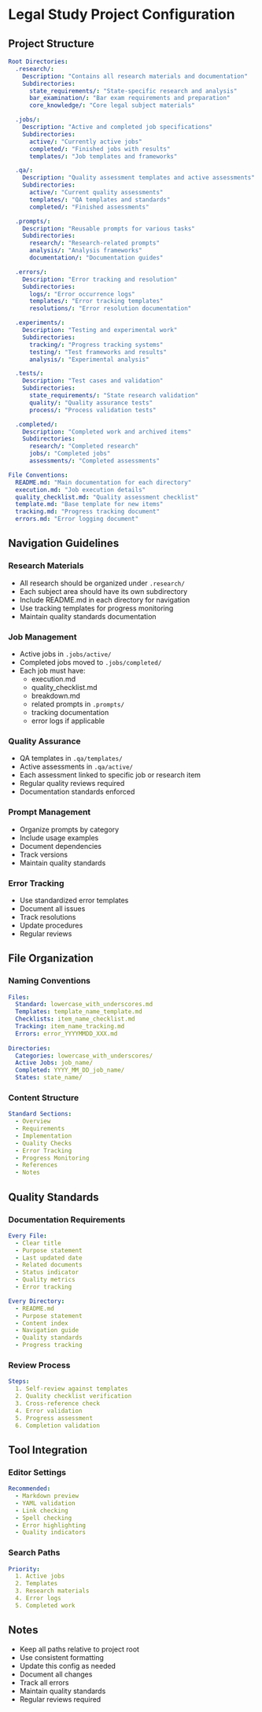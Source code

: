 # Legal Study Project Configuration

## Project Structure
```yaml
Root Directories:
  .research/:
    Description: "Contains all research materials and documentation"
    Subdirectories:
      state_requirements/: "State-specific research and analysis"
      bar_examination/: "Bar exam requirements and preparation"
      core_knowledge/: "Core legal subject materials"

  .jobs/:
    Description: "Active and completed job specifications"
    Subdirectories:
      active/: "Currently active jobs"
      completed/: "Finished jobs with results"
      templates/: "Job templates and frameworks"

  .qa/:
    Description: "Quality assessment templates and active assessments"
    Subdirectories:
      active/: "Current quality assessments"
      templates/: "QA templates and standards"
      completed/: "Finished assessments"

  .prompts/:
    Description: "Reusable prompts for various tasks"
    Subdirectories:
      research/: "Research-related prompts"
      analysis/: "Analysis frameworks"
      documentation/: "Documentation guides"

  .errors/:
    Description: "Error tracking and resolution"
    Subdirectories:
      logs/: "Error occurrence logs"
      templates/: "Error tracking templates"
      resolutions/: "Error resolution documentation"

  .experiments/:
    Description: "Testing and experimental work"
    Subdirectories:
      tracking/: "Progress tracking systems"
      testing/: "Test frameworks and results"
      analysis/: "Experimental analysis"

  .tests/:
    Description: "Test cases and validation"
    Subdirectories:
      state_requirements/: "State research validation"
      quality/: "Quality assurance tests"
      process/: "Process validation tests"

  .completed/:
    Description: "Completed work and archived items"
    Subdirectories:
      research/: "Completed research"
      jobs/: "Completed jobs"
      assessments/: "Completed assessments"

File Conventions:
  README.md: "Main documentation for each directory"
  execution.md: "Job execution details"
  quality_checklist.md: "Quality assessment checklist"
  template.md: "Base template for new items"
  tracking.md: "Progress tracking document"
  errors.md: "Error logging document"
```

## Navigation Guidelines

### Research Materials
- All research should be organized under `.research/`
- Each subject area should have its own subdirectory
- Include README.md in each directory for navigation
- Use tracking templates for progress monitoring
- Maintain quality standards documentation

### Job Management
- Active jobs in `.jobs/active/`
- Completed jobs moved to `.jobs/completed/`
- Each job must have:
  - execution.md
  - quality_checklist.md
  - breakdown.md
  - related prompts in `.prompts/`
  - tracking documentation
  - error logs if applicable

### Quality Assurance
- QA templates in `.qa/templates/`
- Active assessments in `.qa/active/`
- Each assessment linked to specific job or research item
- Regular quality reviews required
- Documentation standards enforced

### Prompt Management
- Organize prompts by category
- Include usage examples
- Document dependencies
- Track versions
- Maintain quality standards

### Error Tracking
- Use standardized error templates
- Document all issues
- Track resolutions
- Update procedures
- Regular reviews

## File Organization

### Naming Conventions
```yaml
Files:
  Standard: lowercase_with_underscores.md
  Templates: template_name_template.md
  Checklists: item_name_checklist.md
  Tracking: item_name_tracking.md
  Errors: error_YYYYMMDD_XXX.md
  
Directories:
  Categories: lowercase_with_underscores/
  Active Jobs: job_name/
  Completed: YYYY_MM_DD_job_name/
  States: state_name/
```

### Content Structure
```yaml
Standard Sections:
  - Overview
  - Requirements
  - Implementation
  - Quality Checks
  - Error Tracking
  - Progress Monitoring
  - References
  - Notes
```

## Quality Standards

### Documentation Requirements
```yaml
Every File:
  - Clear title
  - Purpose statement
  - Last updated date
  - Related documents
  - Status indicator
  - Quality metrics
  - Error tracking

Every Directory:
  - README.md
  - Purpose statement
  - Content index
  - Navigation guide
  - Quality standards
  - Progress tracking
```

### Review Process
```yaml
Steps:
  1. Self-review against templates
  2. Quality checklist verification
  3. Cross-reference check
  4. Error validation
  5. Progress assessment
  6. Completion validation
```

## Tool Integration

### Editor Settings
```yaml
Recommended:
  - Markdown preview
  - YAML validation
  - Link checking
  - Spell checking
  - Error highlighting
  - Quality indicators
```

### Search Paths
```yaml
Priority:
  1. Active jobs
  2. Templates
  3. Research materials
  4. Error logs
  5. Completed work
```

## Notes
- Keep all paths relative to project root
- Use consistent formatting
- Update this config as needed
- Document all changes
- Track all errors
- Maintain quality standards
- Regular reviews required 